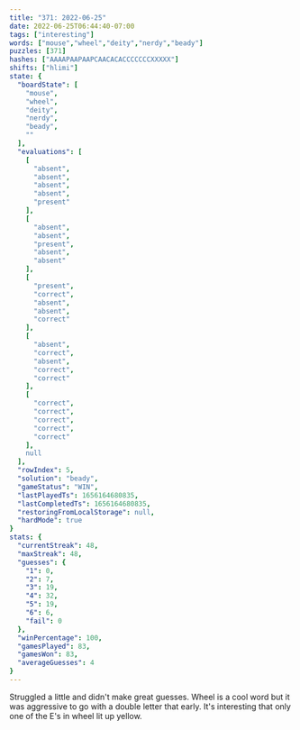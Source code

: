```yaml
---
title: "371: 2022-06-25"
date: 2022-06-25T06:44:40-07:00
tags: ["interesting"]
words: ["mouse","wheel","deity","nerdy","beady"]
puzzles: [371]
hashes: ["AAAAPAAPAAPCAACACACCCCCCCXXXXX"]
shifts: ["hlimi"]
state: {
  "boardState": [
    "mouse",
    "wheel",
    "deity",
    "nerdy",
    "beady",
    ""
  ],
  "evaluations": [
    [
      "absent",
      "absent",
      "absent",
      "absent",
      "present"
    ],
    [
      "absent",
      "absent",
      "present",
      "absent",
      "absent"
    ],
    [
      "present",
      "correct",
      "absent",
      "absent",
      "correct"
    ],
    [
      "absent",
      "correct",
      "absent",
      "correct",
      "correct"
    ],
    [
      "correct",
      "correct",
      "correct",
      "correct",
      "correct"
    ],
    null
  ],
  "rowIndex": 5,
  "solution": "beady",
  "gameStatus": "WIN",
  "lastPlayedTs": 1656164680835,
  "lastCompletedTs": 1656164680835,
  "restoringFromLocalStorage": null,
  "hardMode": true
}
stats: {
  "currentStreak": 48,
  "maxStreak": 48,
  "guesses": {
    "1": 0,
    "2": 7,
    "3": 19,
    "4": 32,
    "5": 19,
    "6": 6,
    "fail": 0
  },
  "winPercentage": 100,
  "gamesPlayed": 83,
  "gamesWon": 83,
  "averageGuesses": 4
}
---
```


<!-- more -->
Struggled a little and didn't make great guesses. Wheel is a cool word but it was aggressive to go with a double letter that early. It's interesting that only one of the E's in wheel lit up yellow. 
